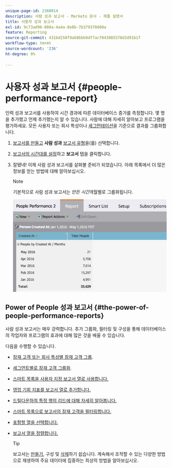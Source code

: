 ```yaml
---
unique-page-id: 2360014
description: 사람 성과 보고서 - Marketo 문서 - 제품 설명서
title: 사용자 성과 보고서
exl-id: 9c73ad96-088a-4a4a-8e8b-7b379370d80a
feature: Reporting
source-git-commit: 431bd258f9a68bbb9df7acf043085578d3d91b1f
workflow-type: tm+mt
source-wordcount: '236'
ht-degree: 0%

---
```


# 사용자 성과 보고서 {#people-performance-report}

인력 성과 보고서를 사용하여 시간 경과에 따른 데이터베이스 증가를 측정합니다. 몇 명을 추가했고 언제 추가했는지 알 수 있습니다. 사람에 대해 자세히 알아보고 프로그램을 평가하세요. 모든 사용자 또는 회사 특성이나 [세그먼테이션](/help/marketo/product-docs/personalization/segmentation-and-snippets/segmentation/create-a-segmentation.md)을 기준으로 결과를 그룹화합니다.

1. [보고서를 만들고](/help/marketo/product-docs/reporting/basic-reporting/creating-reports/create-a-report-in-a-program.md) **사람 성과** [보고서 유형](/help/marketo/product-docs/reporting/basic-reporting/report-types/report-type-overview.md)을(를) 선택합니다.

1. [보고서의 시간대를 설정](/help/marketo/product-docs/reporting/basic-reporting/editing-reports/change-a-report-time-frame.md)하고 **보고서** 탭을 클릭합니다.

1. 잘됐네! 이제 사람 성과 보고서를 살펴볼 준비가 되었습니다. 아래 목록에서 더 많은 정보를 얻는 방법에 대해 알아보십시오.

   >[!NOTE]
   >
   >기본적으로 사람 성과 보고서는 *만든 시간*&#x200B;개월별로 그룹화됩니다.

   ![](assets/one.png)

## Power of People 성과 보고서 {#the-power-of-people-performance-reports}

사람 성과 보고서는 매우 강력합니다. 추가 그룹화, 필터링 및 구성을 통해 데이터베이스의 작업자와 프로그램의 효과에 대해 많은 것을 배울 수 있습니다.

다음을 수행할 수 있습니다.

* [잠재 고객 또는 회사 특성별 잠재 고객 그룹](/help/marketo/product-docs/reporting/basic-reporting/report-activity/group-person-reports-by-attribute.md).
* [세그먼트별로 잠재 고객 그룹화](/help/marketo/product-docs/personalization/segmentation-and-snippets/segmentation/group-person-reports-by-segment.md).
* [스마트 목록을 사용자 지정 보고서 열로 사용합니다.](/help/marketo/product-docs/reporting/basic-reporting/editing-reports/add-custom-columns-to-a-person-report.md)
* [영업 기회 지표를 보고서 열로 추가합니다.](/help/marketo/product-docs/reporting/basic-reporting/editing-reports/add-opportunity-columns-to-a-lead-report.md)
* [드릴다운하여 특정 행의 리드에 대해 자세히 알아봅니다.](/help/marketo/product-docs/reporting/basic-reporting/report-activity/drill-down-in-a-people-performance-report.md)
* [스마트 목록으로 보고서의 잠재 고객을 필터링합니다.](/help/marketo/product-docs/reporting/basic-reporting/editing-reports/filter-people-in-a-report-with-a-smart-list.md)
* [포함할 열을 선택합니다.](/help/marketo/product-docs/reporting/basic-reporting/editing-reports/select-report-columns.md)
* [보고서 열을 정렬합니다.](/help/marketo/product-docs/reporting/basic-reporting/editing-reports/sort-report-on-columns.md)

  >[!TIP]
  >
  >보고서는 [만들기](/help/marketo/product-docs/reporting/basic-reporting/creating-reports/create-a-report-in-a-program.md), 구성 및 [삭제](/help/marketo/product-docs/reporting/basic-reporting/report-activity/delete-a-report.md)하기 쉽습니다. 계속해서 조작할 수 있는 다양한 방법으로 재생하여 주요 데이터에 집중하는 최상의 방법을 알아보십시오.
